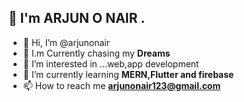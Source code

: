 <h2 align="left">👋 I'm ARJUN O NAIR .</h2>

- 👋 Hi, I’m @arjunonair
- 👀 I.m Currently chasing my **Dreams**
- 👀 I’m interested in ...web,app development
- 🌱 I’m currently learning **MERN,Flutter and firebase**
- 📫 How to reach me **arjunonair123@gmail.com**

<!---
arjunonair/arjunonair is a ✨ special ✨ repository because its `README.md` (this file) appears on your GitHub profile.
You can click the Preview link to take a look at your changes.
--->
